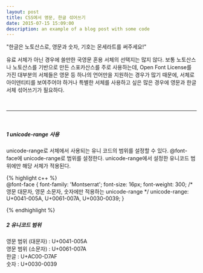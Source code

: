 ```yaml
---
layout: post
title: CSS에서 영문, 한글 섞어쓰기
date: 2015-07-15 15:09:00
description: an example of a blog post with some code
---
```

"한글은 노토산스로, 영문과 숫자, 기호는 몬세라트를 써주세요!"

유료 서체가 아닌 경우에 쓸만한 국영문 혼용 서체의 선택지는 많지 않다. 보통 노토산스나 노토산스를 기반으로 만든 스포카산스를 주로 사용하는데, Open Font License를 가진 대부분의 서체들은 영문 등 하나의 언어만을 지원하는 경우가 많기 때문에, 서체로 아이덴티티를 보여주어야 하거나 특별한 서체를 사용하고 싶은 많은 경우에 영문과 한글 서체 섞어쓰기가 필요하다. 

<br/>
<hr>
<br/>



##### 1 unicode-range 사용  

unicode-range로 서체에서 사용되는 유니 코드의 범위를 설정할 수 있다. @font-face에 unicode-range로 범위를 설정한다.
unicode-range에서 설정한 유니코드 범위에만 해당 서체가 적용된다.

{% highlight c++ %}  
@font-face {
    font-family: 'Montserrat';
    font-size: 16px;
    font-weight: 300;
    /* 영문 대문자, 영문 소문자, 숫자에만 적용하는 unicode-range */
    unicode-range: U+0041-005A, U+0061-007A, U+0030-0039;
}

{% endhighlight %}
<br/>

##### 2 유니코드 범위

영문 범위 (대문자) : U+0041-005A  
영문 범위 (소문자) : U+0061-007A  
한글 : U+AC00-D7AF  
숫자 : U+0030-0039